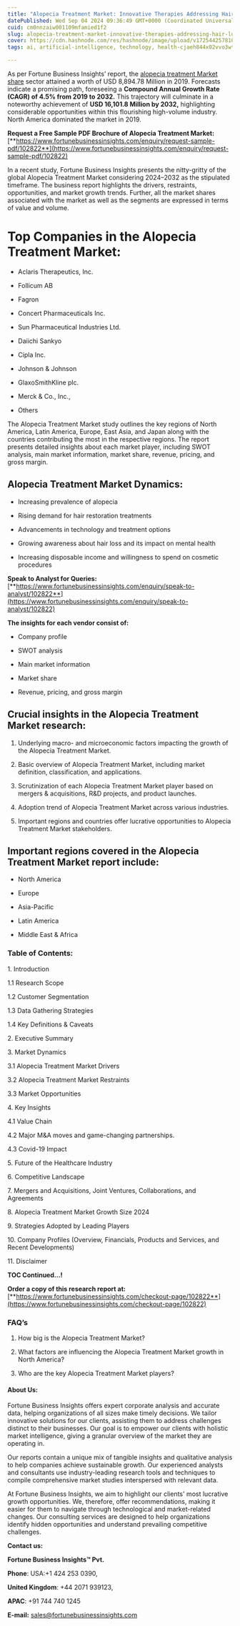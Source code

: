 ```yaml
---
title: "Alopecia Treatment Market: Innovative Therapies Addressing Hair Loss Concerns"
datePublished: Wed Sep 04 2024 09:36:49 GMT+0000 (Coordinated Universal Time)
cuid: cm0nnzaiw001109mfamied1f2
slug: alopecia-treatment-market-innovative-therapies-addressing-hair-loss-concerns
cover: https://cdn.hashnode.com/res/hashnode/image/upload/v1725442578101/6a1dbe3f-414c-436a-a8a2-f46a6e4b515e.png
tags: ai, artificial-intelligence, technology, health-cjaeh844x02vvo3wtj5r2s75q, healthcare

---
```


As per Fortune Business Insights’ report, the [alopecia treatment Market share](https://www.fortunebusinessinsights.com/alopecia-treatment-market-102822) sector attained a worth of USD 8,894.78 Million in 2019. Forecasts indicate a promising path, foreseeing a **Compound Annual Growth Rate (CAGR) of 4.5% from 2019 to 2032.** This trajectory will culminate in a noteworthy achievement of **USD 16,101.8 Million by 2032,** highlighting considerable opportunities within this flourishing high-volume industry. North America dominated the market in 2019.

**Request a Free Sample PDF Brochure of Alopecia Treatment Market:** [**https://www.fortunebusinessinsights.com/enquiry/request-sample-pdf/102822**](https://www.fortunebusinessinsights.com/enquiry/request-sample-pdf/102822)

In a recent study, Fortune Business Insights presents the nitty-gritty of the global Alopecia Treatment Market considering 2024–2032 as the stipulated timeframe. The business report highlights the drivers, restraints, opportunities, and market growth trends. Further, all the market shares associated with the market as well as the segments are expressed in terms of value and volume.

# **Top Companies in the Alopecia Treatment Market:**

* Aclaris Therapeutics, Inc.
    
* Follicum AB
    
* Fagron
    
* Concert Pharmaceuticals Inc.
    
* Sun Pharmaceutical Industries Ltd.
    
* Daiichi Sankyo
    
* Cipla Inc.
    
* Johnson & Johnson
    
* GlaxoSmithKline plc.
    
* Merck & Co., Inc.,
    
* Others
    

The Alopecia Treatment Market study outlines the key regions of North America, Latin America, Europe, East Asia, and Japan along with the countries contributing the most in the respective regions. The report presents detailed insights about each market player, including SWOT analysis, main market information, market share, revenue, pricing, and gross margin.

## Alopecia Treatment Market **Dynamics**:

* Increasing prevalence of alopecia
    
* Rising demand for hair restoration treatments
    
* Advancements in technology and treatment options
    
* Growing awareness about hair loss and its impact on mental health
    
* Increasing disposable income and willingness to spend on cosmetic procedures
    

**Speak to Analyst for Queries:** [**https://www.fortunebusinessinsights.com/enquiry/speak-to-analyst/102822**](https://www.fortunebusinessinsights.com/enquiry/speak-to-analyst/102822)

**The insights for each vendor consist of:**

* Company profile
    
* SWOT analysis
    
* Main market information
    
* Market share
    
* Revenue, pricing, and gross margin
    

## **Crucial insights in the Alopecia Treatment Market research:**

1. Underlying macro- and microeconomic factors impacting the growth of the Alopecia Treatment Market.
    
2. Basic overview of Alopecia Treatment Market, including market definition, classification, and applications.
    
3. Scrutinization of each Alopecia Treatment Market player based on mergers & acquisitions, R&D projects, and product launches.
    
4. Adoption trend of Alopecia Treatment Market across various industries.
    
5. Important regions and countries offer lucrative opportunities to Alopecia Treatment Market stakeholders.
    

## **Important regions covered in the Alopecia Treatment Market report include:**

* North America
    
* Europe
    
* Asia-Pacific
    
* Latin America
    
* Middle East & Africa
    

### **Table of Contents:**

1\. Introduction

1.1 Research Scope

1.2 Customer Segmentation

1.3 Data Gathering Strategies

1.4 Key Definitions & Caveats

2\. Executive Summary

3\. Market Dynamics

3.1 Alopecia Treatment Market Drivers

3.2 Alopecia Treatment Market Restraints

3.3 Market Opportunities

4\. Key Insights

4.1 Value Chain

4.2 Major M&A moves and game-changing partnerships.

4.3 Covid-19 Impact

5\. Future of the Healthcare Industry

6\. Competitive Landscape

7\. Mergers and Acquisitions, Joint Ventures, Collaborations, and Agreements

8\. Alopecia Treatment Market Growth Size 2024

9\. Strategies Adopted by Leading Players

10\. Company Profiles (Overview, Financials, Products and Services, and Recent Developments)

11\. Disclaimer

**TOC Continued…!**

**Order a copy of this research report at:** [**https://www.fortunebusinessinsights.com/checkout-page/102822**](https://www.fortunebusinessinsights.com/checkout-page/102822)

### **FAQ’s**

1. How big is the Alopecia Treatment Market?
    
2. What factors are influencing the Alopecia Treatment Market growth in North America?
    
3. Who are the key Alopecia Treatment Market players?
    

#### **About Us:**

Fortune Business Insights offers expert corporate analysis and accurate data, helping organizations of all sizes make timely decisions. We tailor innovative solutions for our clients, assisting them to address challenges distinct to their businesses. Our goal is to empower our clients with holistic market intelligence, giving a granular overview of the market they are operating in.

Our reports contain a unique mix of tangible insights and qualitative analysis to help companies achieve sustainable growth. Our experienced analysts and consultants use industry-leading research tools and techniques to compile comprehensive market studies interspersed with relevant data.

At Fortune Business Insights, we aim to highlight our clients' most lucrative growth opportunities. We, therefore, offer recommendations, making it easier for them to navigate through technological and market-related changes. Our consulting services are designed to help organizations identify hidden opportunities and understand prevailing competitive challenges.

**Contact us:**

**Fortune Business Insights™ Pvt.**

**Phone**: USA:+1 424 253 0390,

**United Kingdom**: +44 2071 939123,

**APAC**: +91 744 740 1245

**E-mail:** [sales@fortunebusinessinsights.com](mailto:sales@fortunebusinessinsights.com)